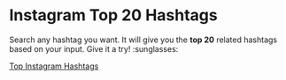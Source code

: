 # Instagram Top 20 Hashtags

<p>Search any hashtag you want. It will give you the <strong>top 20</strong> related hashtags based on your input. Give it a try! :sunglasses:</p>

[Top Instagram Hashtags](https://chilupa.github.io/ig-top-hashtags/)
